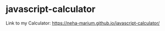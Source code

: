 # javascript-calculator

Link to my Calculator: https://neha-marium.github.io/javascript-calculator/
